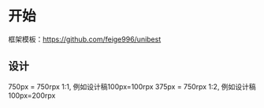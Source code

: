 # 开始

框架模板：https://github.com/feige996/unibest

## 设计

750px = 750rpx 1:1, 例如设计稿100px=100rpx
375px = 750rpx 1:2, 例如设计稿100px=200rpx

